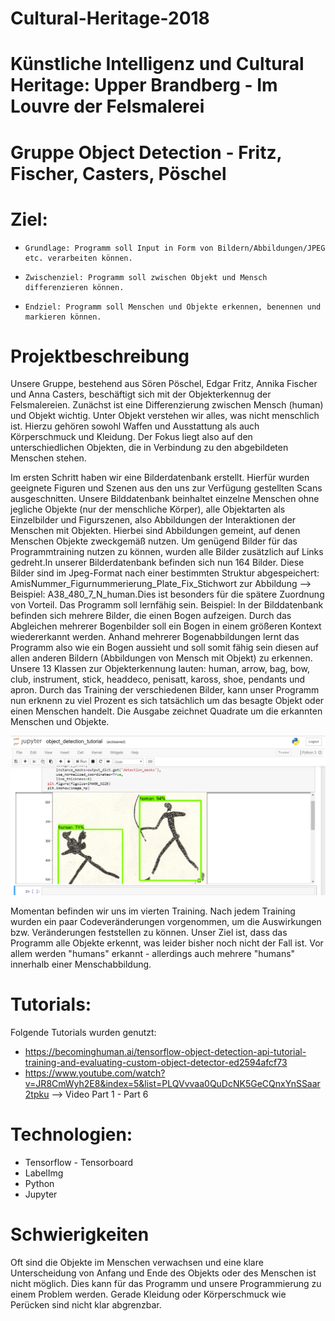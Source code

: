 # Cultural-Heritage-2018
# Künstliche Intelligenz und Cultural Heritage: Upper Brandberg - Im Louvre der Felsmalerei
# Gruppe Object Detection - Fritz, Fischer, Casters, Pöschel


# Ziel:
-     Grundlage: Programm soll Input in Form von Bildern/Abbildungen/JPEG etc. verarbeiten können.
-     Zwischenziel: Programm soll zwischen Objekt und Mensch differenzieren können.
-     Endziel: Programm soll Menschen und Objekte erkennen, benennen und markieren können.


# Projektbeschreibung

Unsere Gruppe, bestehend aus Sören Pöschel, Edgar Fritz, Annika Fischer und Anna Casters, beschäftigt sich mit der Objekterkennug der Felsmalereien. Zunächst ist eine Differenzierung zwischen Mensch (human) und Objekt wichtig. Unter Objekt verstehen wir alles, was nicht menschlich ist. Hierzu gehören sowohl Waffen und Ausstattung als auch Körperschmuck und Kleidung. Der Fokus liegt also auf den unterschiedlichen Objekten, die in Verbindung zu den abgebildeten Menschen stehen.

Im ersten Schritt haben wir eine Bilderdatenbank erstellt. Hierfür wurden geeignete Figuren und Szenen aus den uns zur Verfügung gestellten Scans ausgeschnitten. Unsere Bilddatenbank beinhaltet einzelne Menschen ohne jegliche Objekte (nur der menschliche Körper), alle Objektarten als Einzelbilder und Figurszenen, also Abbildungen der Interaktionen der Menschen mit Objekten. Hierbei sind Abbildungen gemeint, auf denen Menschen Objekte zweckgemäß nutzen. Um genügend Bilder für das Programmtraining nutzen zu können, wurden alle Bilder zusätzlich auf Links gedreht.In unserer Bilderdatenbank befinden sich nun 164 Bilder. Diese Bilder sind im Jpeg-Format nach einer bestimmten Struktur abgespeichert: AmisNummer_Figurnummerierung_Plate_Fix_Stichwort zur Abbildung --> Beispiel: A38_480_7_N_human.Dies ist besonders für die spätere Zuordnung von Vorteil. 
Das Programm soll lernfähig sein. Beispiel: In der Bilddatenbank befinden sich mehrere Bilder, die einen Bogen aufzeigen. Durch das Abgleichen mehrerer Bogenbilder soll ein Bogen in einem größeren Kontext wiedererkannt werden. Anhand mehrerer Bogenabbildungen lernt das Programm also wie ein Bogen aussieht und soll somit fähig sein diesen auf allen anderen Bildern (Abbildungen von Mensch mit Objekt) zu erkennen. Unsere 13 Klassen zur Objekterkennung lauten: human, arrow, bag, bow, club, instrument, stick, headdeco, penisatt, kaross, shoe, pendants und apron. Durch das Training der verschiedenen Bilder, kann unser Programm nun erknenn zu viel Prozent es sich tatsächlich um das besagte Objekt oder einen Menschen handelt. Die Ausgabe zeichnet Quadrate um die erkannten Menschen und Objekte.

![Alt text](screenshots/object_detection_01.jpg?raw=true "ObjectDetection")

Momentan befinden wir uns im vierten Training. Nach jedem Training wurden ein paar Codeveränderungen vorgenommen, um die Auswirkungen bzw. Veränderungen feststellen zu können. Unser Ziel ist, dass das Programm alle Objekte erkennt, was leider bisher noch nicht der Fall ist. Vor allem werden "humans" erkannt - allerdings auch mehrere "humans" innerhalb einer Menschabbildung.

# Tutorials:
Folgende Tutorials wurden genutzt:
- https://becominghuman.ai/tensorflow-object-detection-api-tutorial-training-and-evaluating-custom-object-detector-ed2594afcf73
- https://www.youtube.com/watch?v=JR8CmWyh2E8&index=5&list=PLQVvvaa0QuDcNK5GeCQnxYnSSaar2tpku 
--> Video Part 1 - Part 6

# Technologien:
- Tensorflow - Tensorboard
- LabelImg
- Python
- Jupyter


# Schwierigkeiten
Oft sind die Objekte im Menschen verwachsen und eine klare Unterscheidung von Anfang und Ende des Objekts oder des Menschen ist nicht möglich. Dies kann für das Programm und unsere Programmierung zu einem Problem werden. Gerade Kleidung oder Körperschmuck wie Perücken sind nicht klar abgrenzbar.

